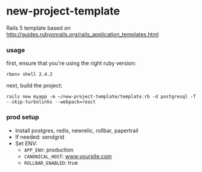 # new-project-template
Rails 5 template based on http://guides.rubyonrails.org/rails_application_templates.html

### usage

first, ensure that you're using the right ruby version:

```
rbenv shell 2.4.2
```

next, build the project:

```
rails new myapp -m ~/new-project-template/template.rb -d postgresql -T --skip-turbolinks --webpack=react
```

### prod setup

- Install postgres, redis, newrelic, rollbar, papertrail
- If needed: sendgrid
- Set ENV:
  - `APP_ENV`: production
  - `CANONICAL_HOST`: www.yoursite.com
  - `ROLLBAR_ENABLED`: true
